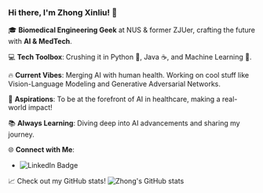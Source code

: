 ### Hi there, I'm Zhong Xinliu! 👋

<!--
**ygritte723/ygritte723** is a ✨ _special_ ✨ repository because its `README.md` (this file) appears on your GitHub profile.

Here are some ideas to get you started:

- 🔭 I’m currently working on ...
- 🌱 I’m currently learning ...
- 👯 I’m looking to collaborate on ...
- 🤔 I’m looking for help with ...
- 💬 Ask me about ...
- 📫 How to reach me: ...
- 😄 Pronouns: ...
- ⚡ Fun fact: ...
-->


🎓 **Biomedical Engineering Geek** at NUS & former ZJUer, crafting the future with **AI & MedTech**.

💻 **Tech Toolbox**: Crushing it in Python 🐍, Java ☕, and Machine Learning 🤖.

🔥 **Current Vibes**: Merging AI with human health. Working on cool stuff like Vision-Language Modeling and Generative Adversarial Networks.

🚀 **Aspirations**: To be at the forefront of AI in healthcare, making a real-world impact!

📚 **Always Learning**: Diving deep into AI advancements and sharing my journey.

🌐 **Connect with Me**: 
   - ![LinkedIn Badge](https://img.shields.io/badge/-LinkedIn-blue?style=flat&logo=LinkedIn&link=[Your-LinkedIn-URL](https://www.linkedin.com/in/xinliu-zhong))

📈 Check out my GitHub stats!
![Zhong's GitHub stats](https://github-readme-stats.vercel.app/api?username=ygritte723&show_icons=true&theme=tokyonight)



